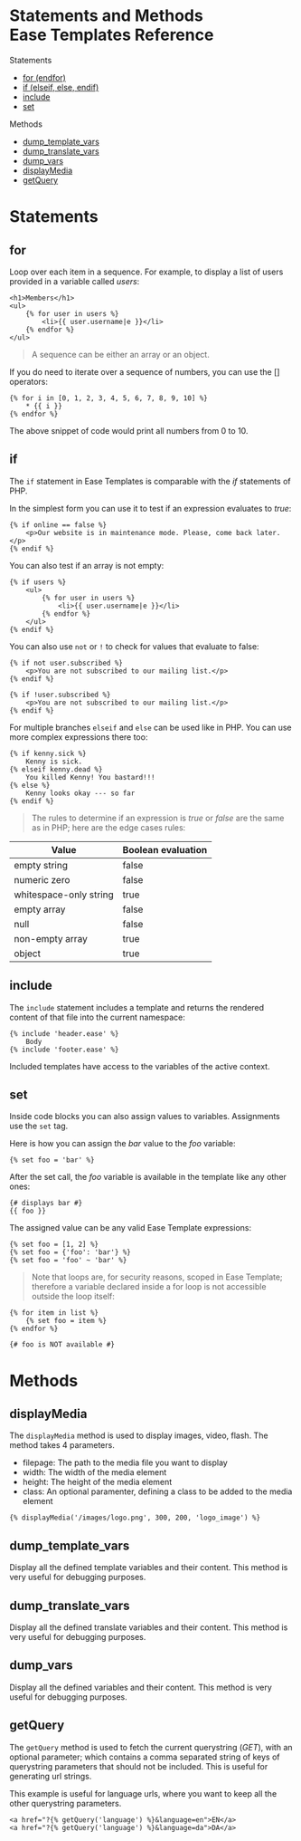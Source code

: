 # Statements and Methods<br>Ease Templates Reference

Statements
* [for (endfor)](#for)
* [if  (elseif, else, endif)](#if)
* [include](#include)
* [set](#set)

Methods
* [dump_template_vars](#dump_template_vars)
* [dump_translate_vars](#dump_translate_vars)
* [dump_vars](#dump_vars)
* [displayMedia](#displaymedia)
* [getQuery](#getquery)


# Statements

## for

Loop over each item in a sequence. For example, to display a list of users provided in a variable called *users*:

```twig
<h1>Members</h1>
<ul>
    {% for user in users %}
        <li>{{ user.username|e }}</li>
    {% endfor %}
</ul>
```

> A sequence can be either an array or an object.

If you do need to iterate over a sequence of numbers, you can use the [] operators:

```twig
{% for i in [0, 1, 2, 3, 4, 5, 6, 7, 8, 9, 10] %}
    * {{ i }}
{% endfor %}
```

The above snippet of code would print all numbers from 0 to 10.


## if

The `if` statement in Ease Templates is comparable with the *if* statements of PHP.

In the simplest form you can use it to test if an expression evaluates to *true*:

```twig
{% if online == false %}
    <p>Our website is in maintenance mode. Please, come back later.</p>
{% endif %}
```

You can also test if an array is not empty:
```twig
{% if users %}
    <ul>
        {% for user in users %}
            <li>{{ user.username|e }}</li>
        {% endfor %}
    </ul>
{% endif %}
```

You can also use `not` or `!` to check for values that evaluate to false:

```twig
{% if not user.subscribed %}
    <p>You are not subscribed to our mailing list.</p>
{% endif %}

{% if !user.subscribed %}
    <p>You are not subscribed to our mailing list.</p>
{% endif %}
```

For multiple branches `elseif` and `else` can be used like in PHP. You can use more complex expressions there too:

```twig
{% if kenny.sick %}
    Kenny is sick.
{% elseif kenny.dead %}
    You killed Kenny! You bastard!!!
{% else %}
    Kenny looks okay --- so far
{% endif %}
```

> The rules to determine if an expression is *true* or *false* are the same as in PHP; here are the edge cases rules:

Value | Boolean evaluation
--- | ---
empty string | false
numeric zero | false
whitespace-only string | true
empty array | false
null | false
non-empty array | true
object | true


## include

The `include` statement includes a template and returns the rendered content of that file into the current namespace:

```twig
{% include 'header.ease' %}
    Body
{% include 'footer.ease' %}
```

Included templates have access to the variables of the active context.


## set

Inside code blocks you can also assign values to variables. Assignments use the `set` tag.

Here is how you can assign the *bar* value to the *foo* variable:

```twig
{% set foo = 'bar' %}
```

After the set call, the *foo* variable is available in the template like any other ones:

```twig
{# displays bar #}
{{ foo }}
```

The assigned value can be any valid Ease Template expressions:

```twig
{% set foo = [1, 2] %}
{% set foo = {'foo': 'bar'} %}
{% set foo = 'foo' ~ 'bar' %}
```

> Note that loops are, for security reasons, scoped in Ease Template; therefore a variable declared inside a for loop is not accessible outside the loop itself:

```twig
{% for item in list %}
    {% set foo = item %}
{% endfor %}

{# foo is NOT available #}
```


# Methods

## displayMedia

The `displayMedia` method is used to display images, video, flash. The method takes 4 parameters.

* filepage: The path to the media file you want to display
* width: The width of the media element
* height: The height of the media element
* class: An optional paramenter, defining a class to be added to the media element

```twig
{% displayMedia('/images/logo.png', 300, 200, 'logo_image') %}
```


## dump_template_vars

Display all the defined template variables and their content.
This method is very useful for debugging purposes.


## dump_translate_vars

Display all the defined translate variables and their content.
This method is very useful for debugging purposes.


## dump_vars

Display all the defined variables and their content.
This method is very useful for debugging purposes.


## getQuery

The `getQuery` method is used to fetch the current querystring (*GET*), with an optional parameter; which contains a comma separated string of keys of querystring parameters that should not be included. This is useful for generating url strings.

This example is useful for language urls, where you want to keep all the other querystring parameters.

```twig
<a href="?{% getQuery('language') %}&language=en">EN</a>
<a href="?{% getQuery('language') %}&language=da">DA</a>
```

